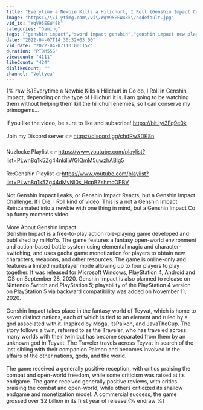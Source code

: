 ```yaml
---
title: "Everytime a Newbie Kills a Hilichurl, I Roll (Genshin Impact Co op Funny Moments)"
image: "https:\/\/i.ytimg.com\/vi\/WqV95EEW48k\/hqdefault.jpg"
vid_id: "WqV95EEW48k"
categories: "Gaming"
tags: ["genshin impact","sword impact genshin","genshin impact new player reaction"]
date: "2022-04-07T14:30:32+03:00"
vid_date: "2022-04-07T10:00:15Z"
duration: "PT9M55S"
viewcount: "4111"
likeCount: "424"
dislikeCount: ""
channel: "Voltyea"
---
```

{% raw %}Everytime a Newbie Kills a Hilichurl in Co op, I Roll in Genshin Impact, depending on the type of Hilichurl it is. I am going to be watching them without helping them kill the hilichurl enemies, so I can conserve my primogems...<br /><br />If you like the video, be sure to like and subscribe! <a rel="nofollow" target="blank" href="https://bit.ly/3Fq9e0k">https://bit.ly/3Fq9e0k</a><br /><br />Join my Discord server 👉 <a rel="nofollow" target="blank" href="https://discord.gg/chdRwSDK8n">https://discord.gg/chdRwSDK8n</a><br /><br />Nuzlocke Playlist 👉 <a rel="nofollow" target="blank" href="https://www.youtube.com/playlist?list=PLwn8q1k5Zg44nkiliWGIQmM5uwzhABig5">https://www.youtube.com/playlist?list=PLwn8q1k5Zg44nkiliWGIQmM5uwzhABig5</a><br /><br />Re:Genshin Playlist 👉<a rel="nofollow" target="blank" href="https://www.youtube.com/playlist?list=PLwn8q1k5Zg44dMvNi0s_HcpBZshmcOPBV">https://www.youtube.com/playlist?list=PLwn8q1k5Zg44dMvNi0s_HcpBZshmcOPBV</a><br /><br />Not Genshin Impact Leaks, or Genshin Impact Reacts, but a Genshin Impact Challenge. If I Die, I Roll kind of video. This is a not a Genshin Impact Reincarnated into a newbie with one thing in mind, but a Genshin Impact Co op funny moments video.<br /><br />More About Genshin Impact:<br />Genshin Impact is a free-to-play action role-playing game developed and published by miHoYo. The game features a fantasy open-world environment and action-based battle system using elemental magic and character-switching, and uses gacha game monetization for players to obtain new characters, weapons, and other resources. The game is online-only and features a limited multiplayer mode allowing up to four players to play together. It was released for Microsoft Windows, PlayStation 4, Android and iOS on September 28, 2020. Genshin Impact is also planned to release on Nintendo Switch and PlayStation 5; playability of the PlayStation 4 version on PlayStation 5 via backward compatibility was added on November 11, 2020.<br /><br />Genshin Impact takes place in the fantasy world of Teyvat, which is home to seven distinct nations, each of which is tied to an element and ruled by a god associated with it. Inspired by Moga, itsPaikon, and JavaTheCup. The story follows a twin, referred to as the Traveler, who has traveled across many worlds with their twin but has become separated from them by an unknown god in Teyvat. The Traveler travels across Teyvat in search of the lost sibling with their companion Paimon and becomes involved in the affairs of the other nations, gods, and the world.<br /><br />The game received a generally positive reception, with critics praising the combat and open-world freedom, while some criticism was raised at its endgame. The game received generally positive reviews, with critics praising the combat and open-world, while others criticized its shallow endgame and monetization model. A commercial success, the game grossed over $2 billion in its first year of release.{% endraw %}
